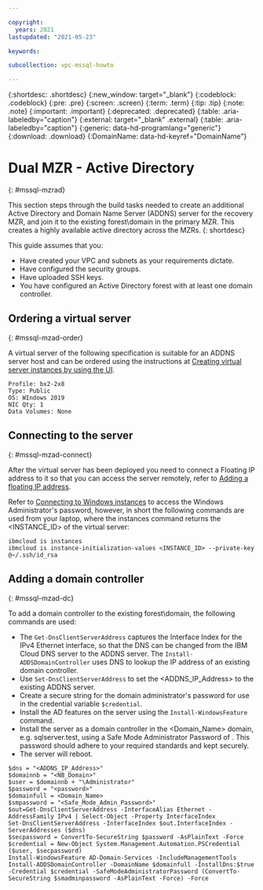 ```yaml
---

copyright:
  years: 2021
lastupdated: "2021-05-23"

keywords:

subcollection: vpc-mssql-howto

---
```


{:shortdesc: .shortdesc}
{:new_window: target="_blank"}
{:codeblock: .codeblock}
{:pre: .pre}
{:screen: .screen}
{:term: .term}
{:tip: .tip}
{:note: .note}
{:important: .important}
{:deprecated: .deprecated}
{:table: .aria-labeledby="caption"}
{:external: target="_blank" .external}
{:table: .aria-labeledby="caption"}
{:generic: data-hd-programlang="generic"}
{:download: .download}
{:DomainName: data-hd-keyref="DomainName"}

# Dual MZR - Active Directory
{: #mssql-mzrad}

This section steps through the build tasks needed to create an additional Active Directory and Domain Name Server (ADDNS) server for the recovery MZR, and join it to the existing forest\domain in the primary MZR. This creates a highly available active directory across the MZRs.
{: shortdesc}

This guide assumes that you:

* Have created your VPC and subnets as your requirements dictate.
* Have configured the security groups.
* Have uploaded SSH keys.
* You have configured an Active Directory forest with at least one domain controller.

## Ordering a virtual server
{: #mssql-mzad-order}

A virtual server of the following specification is suitable for an ADDNS server host and can be ordered using the instructions at [Creating virtual server instances by using the UI](/docs/vpc?topic=vpc-creating-virtual-servers).

```
Profile: bx2-2x8
Type: Public
OS: WIndows 2019
NIC Qty: 1
Data Volumes: None
```

## Connecting to the server
{: #mssql-mzad-connect}

After the virtual server has been deployed you need to connect a Floating IP address to it so that you can access the server remotely, refer to [Adding a floating IP address](/docs/vpc?topic=vpc-using-instance-vnics#adding-floating-ip).

Refer to [Connecting to Windows instances](/docs/vpc?topic=vpc-vsi_is_connecting_windows) to access the Windows Administrator's password, however, in short the following commands are used from your laptop, where the instances command returns the <INSTANCE_ID> of the virtual server:

```
ibmcloud is instances
ibmcloud is instance-initialization-values <INSTANCE_ID> --private-key @~/.ssh/id_rsa
```

## Adding a domain controller
{: #mssql-mzad-dc}

To add a domain controller to the existing forest\domain, the following commands are used:

* The `Get-DnsClientServerAddress` captures the Interface Index for the IPv4 Ethernet interface, so that the DNS can be changed from the IBM Cloud DNS server to the ADDNS server. The `Install-ADDSDomainController` uses DNS to lookup the IP address of an existing domain controller.
* Use `Set-DnsClientServerAddress` to set the <ADDNS_IP_Address> to the existing ADDNS server.
* Create a secure string for the domain administrator's password for use in the credential variable `$credential`.
* Install the AD features on the server using the `Install-WindowsFeature` command.
* Install the server as a domain controller in the <Domain_Name> domain, e.g. sqlserver.test, using a Safe Mode Administrator Password of <SafeModeAdministratorPassword>. This password should adhere to your required standards and kept securely.
* The server will reboot.

```
$dns = "<ADDNS_IP_Address>"
$domainnb = "<NB_Domain>"
$user = $domainnb + "\Administrator"
$password = "<password>"
$domainfull = <Domain_Name>
$smpassword = "<Safe_Mode_Admin_Password>"
$out=Get-DnsClientServerAddress -InterfaceAlias Ethernet -AddressFamily IPv4 | Select-Object -Property InterfaceIndex
Set-DnsClientServerAddress -InterfaceIndex $out.InterfaceIndex -ServerAddresses ($dns)
$secpassword = ConvertTo-SecureString $password -AsPlainText -Force
$credential = New-Object System.Management.Automation.PSCredential ($user, $secpassword)
Install-WindowsFeature AD-Domain-Services -IncludeManagementTools
Install-ADDSDomainController -DomainName $domainfull -InstallDns:$true -Credential $credential -SafeModeAdministratorPassword (ConvertTo-SecureString $smadminpassword -AsPlainText -Force) -Force
```
